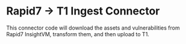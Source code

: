 # Rapid7 -> T1 Ingest Connector

This connector code will download the assets and vulnerabilities from Rapid7 InsightVM,
transform them, and then upload to T1.
